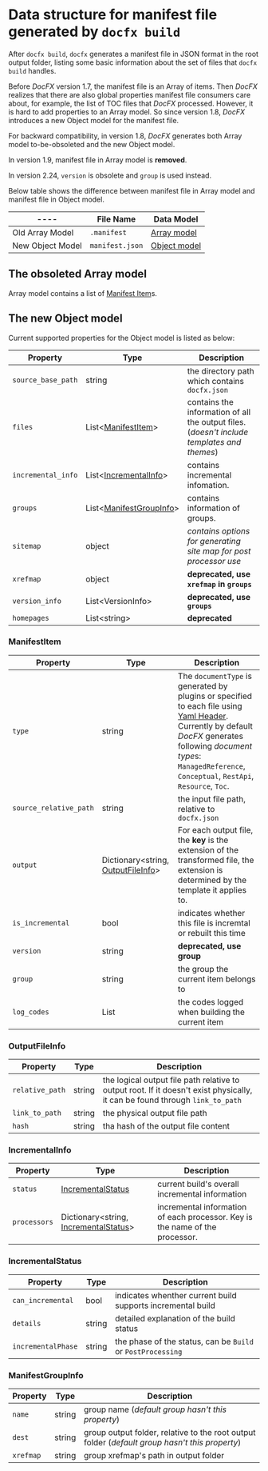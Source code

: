 Data structure for manifest file generated by `docfx build`
===========================

After `docfx build`, `docfx` generates a manifest file in JSON format in the root output folder, listing some basic information about the set of files that `docfx build` handles.

Before *DocFX* version 1.7, the manifest file is an Array of items. Then *DocFX* realizes that there are also global properties manifest file consumers care about, for example, the list of TOC files that *DocFX* processed. However, it is hard to add properties to an Array model. So since version 1.8, *DocFX* introduces a new Object model for the manifest file.

For backward compatibility, in version 1.8, *DocFX* generates both Array model to-be-obsoleted and the new Object model. 

In version 1.9, manifest file in Array model is **removed**.

In version 2.24, `version` is obsolete and `group` is used instead.

Below table shows the difference between manifest file in Array model and manifest file in Object model.

---- | File Name | Data Model
-----|-----------|--------------
Old Array Model | `.manifest` | [Array model](#the-obsoleted-array-model)
New Object Model | `manifest.json` | [Object model](#the-new-object-model)

The obsoleted Array model
-------------------------
Array model contains a list of [Manifest Item](#manifest-item-model)s.

The new Object model
-----------------------
Current supported properties for the Object model is listed as below:

Property            | Type                  | Description
---                 | ---                   | ---
`source_base_path`  | string              | the directory path which contains `docfx.json`
`files`             | List<[ManifestItem](#manifestitem)> | contains the information of all the output files. (*doesn't include templates and themes*)
`incremental_info`  | List<[IncrementalInfo](#incrementalinfo)> | contains incremental infomation.
`groups`            | List<[ManifestGroupInfo](manifestgroupinfo)> | contains information of groups.
`sitemap`           | object                | *contains options for generating site map for post processor use*
`xrefmap`           | object                | **deprecated, use `xrefmap` in `groups`**
`version_info`      | List\<VersionInfo\> | **deprecated, use `groups`**
`homepages`         | List\<string\>      | **deprecated**

### ManifestItem

Property               | Type                  | Description
---                    | ---                   | ---
`type`                 | string                | The `documentType` is generated by plugins or specified to each file using [Yaml Header](docfx_flavored_markdown.md#yaml-header). Currently by default *DocFX* generates following *document type*s: `ManagedReference`, `Conceptual`, `RestApi`, `Resource`, `Toc`.
`source_relative_path` | string                | the input file path, relative to `docfx.json`
`output`               | Dictionary<string, [OutputFileInfo](#outputfileinfo)> | For each output file, the **key** is the extension of the transformed file, the extension is determined by the template it applies to.
`is_incremental`       | bool                  | indicates whether this file is incremtal or rebuilt this time
`version`              | string                | **deprecated, use group**
`group`                | string                | the group the current item belongs to
`log_codes`            | List<string>          | the codes logged when building the current item

### OutputFileInfo

Property               | Type                  | Description
---                    | ---                   | ---
`relative_path`        | string                | the logical output file path relative to output root. If it doesn't exist physically, it can be found through `link_to_path`
`link_to_path`         | string                | the physical output file path
`hash`                 | string                | tha hash of the output file content

### IncrementalInfo

Property               | Type                  | Description
---                    | ---                   | ---
`status`               | [IncrementalStatus](#incrementalstatus) | current build's overall incremental information
`processors`           | Dictionary<string, [IncrementalStatus](#incrementalstatus)> | incremental information of each processor. Key is the name of the processor.

### IncrementalStatus

Property               | Type                  | Description
---                    | ---                   | ---
`can_incremental`      | bool                  | indicates whenther current build supports incremental build
`details`              | string                | detailed explanation of the build status
`incrementalPhase`     | string                | the phase of the status, can be `Build` or `PostProcessing`

### ManifestGroupInfo

Property               | Type                  | Description
---                    | ---                   | ---
`name`                 | string                | group name (*default group hasn't this property*)
`dest`                 | string                | group output folder, relative to the root output folder (*default group hasn't this property*)
`xrefmap`              | string                | group xrefmap's path in output folder